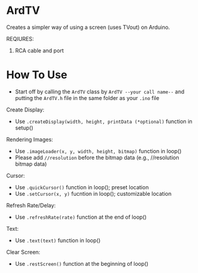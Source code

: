 # ArdTV
Creates a simpler way of using a screen (uses TVout) on Arduino.

REQIURES:
1. RCA cable and port

# How To Use
- Start off by calling the `ArdTV` class by `ArdTV --your call name--` and putting the `ArdTV.h` file in the same folder as your `.ino` file

Create Display:
- Use `.createDisplay(width, height, printData (*optional)` function in setup()

Rendering Images:
- Use `.imageLoader(x, y, width, height, bitmap)` function in loop()
- Please add `//resolution` before the bitmap data (e.g., //resolution bitmap data)

Cursor:
- Use `.quickCursor()` function in loop(); preset location
- Use `.setCursor(x, y)` fucntion in loop(); customizable location

Refresh Rate/Delay:
- Use `.refreshRate(rate)` function at the end of loop()

Text:
- Use `.text(text)` function in loop()

Clear Screen:
- Use `.restScreen()` function at the beginning of loop() 
